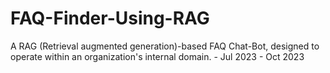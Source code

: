 # FAQ-Finder-Using-RAG
A RAG (Retrieval augmented generation)-based FAQ Chat-Bot, designed to operate within an organization's internal domain. - Jul 2023 - Oct 2023
